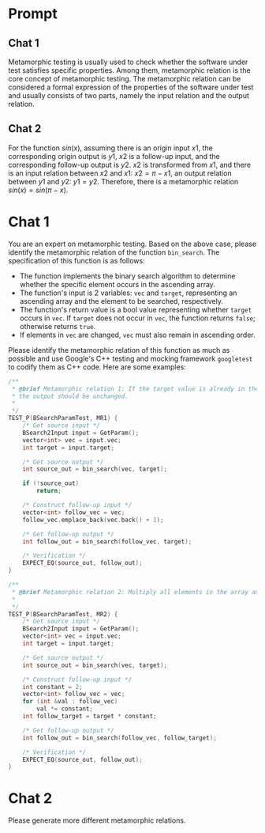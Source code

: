 # Prompt

## Chat 1

Metamorphic testing is usually used to check whether the software under test satisfies specific properties. Among them, metamorphic relation is the core concept of metamorphic testing. The metamorphic relation can be considered a formal expression of the properties of the software under test and usually consists of two parts, namely the input relation and the output relation.

## Chat 2

For the function $sin(x)$, assuming there is an origin input $x1$, the corresponding origin output is $y1$, $x2$ is a follow-up input, and the corresponding follow-up output is $y2$. $x2$ is transformed from $x1$, and there is an input relation between $x2$ and $x1$: $x2=\pi-x1$, an output relation between $y1$ and $y2$: $y1=y2$. Therefore, there is a metamorphic relation $sin(x)=sin(\pi-x)$.

# Chat 1

You are an expert on metamorphic testing. Based on the above case, please identify the metamorphic relation of the function `bin_search`. The specification of this function is as follows:

- The function implements the binary search algorithm to determine whether the specific element occurs in the ascending array.
- The function's input is 2 variables: `vec` and `target`, representing an ascending array and the element to be searched, respectively.
- The function's return value is a bool value representing whether `target` occurs in `vec`. If `target` does not occur in `vec`, the function returns `false`; otherwise returns `true`.
- If elements in `vec` are changed, `vec` must also remain in ascending order.

Please identify the metamorphic relation of this function as much as possible and use Google's C++ testing and mocking framework `googletest` to codify them as C++ code. Here are some examples:

```C++
/**
 * @brief Metamorphic relation 1: If the target value is already in the array, add an element greater than the max value in array to the end of the array, and
 * the output should be unchanged.
 *
 */
TEST_P(BSearchParamTest, MR1) {
    /* Get source input */
    BSearch2Input input = GetParam();
    vector<int> vec = input.vec;
    int target = input.target;

    /* Get source output */
    int source_out = bin_search(vec, target);

    if (!source_out)
        return;

    /* Construct follow-up input */
    vector<int> follow_vec = vec;
    follow_vec.emplace_back(vec.back() + 1);

    /* Get follow-up output */
    int follow_out = bin_search(follow_vec, target);

    /* Verification */
    EXPECT_EQ(source_out, follow_out);
}

/**
 * @brief Metamorphic relation 2: Multiply all elements in the array and the element to be located by a constant, the output should remain the same.
 *
 */
TEST_P(BSearchParamTest, MR2) {
    /* Get source input */
    BSearch2Input input = GetParam();
    vector<int> vec = input.vec;
    int target = input.target;

    /* Get source output */
    int source_out = bin_search(vec, target);

    /* Construct follow-up input */
    int constant = 2;
    vector<int> follow_vec = vec;
    for (int &val : follow_vec)
        val *= constant;
    int follow_target = target * constant;

    /* Get follow-up output */
    int follow_out = bin_search(follow_vec, follow_target);

    /* Verification */
    EXPECT_EQ(source_out, follow_out);
}
```

# Chat 2

Please generate more different metamorphic relations.